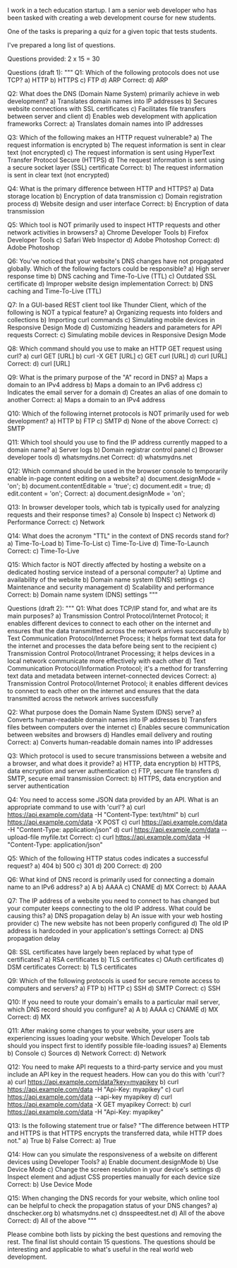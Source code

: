 I work in a tech education startup. I am a senior web developer who has been tasked with creating a web development course for new students.

One of the tasks is preparing a quiz for a given topic that tests students.

I've prepared a long list of questions.

Questions provided: 2 x 15 = 30

Questions (draft 1):
"""
Q1: Which of the following protocols does not use TCP?
a) HTTP
b) HTTPS
c) FTP
d) ARP
Correct: d) ARP

Q2: What does the DNS (Domain Name System) primarily achieve in web development?
a) Translates domain names into IP addresses
b) Secures website connections with SSL certificates
c) Facilitates file transfers between server and client
d) Enables web development with application frameworks
Correct: a) Translates domain names into IP addresses

Q3: Which of the following makes an HTTP request vulnerable?
a) The request information is encrypted
b) The request information is sent in clear text (not encrypted)
c) The request information is sent using HyperText Transfer Protocol Secure (HTTPS)
d) The request information is sent using a secure socket layer (SSL) certificate
Correct: b) The request information is sent in clear text (not encrypted)

Q4: What is the primary difference between HTTP and HTTPS?
a) Data storage location
b) Encryption of data transmission
c) Domain registration process
d) Website design and user interface
Correct: b) Encryption of data transmission

Q5: Which tool is NOT primarily used to inspect HTTP requests and other network activities in browsers?
a) Chrome Developer Tools
b) Firefox Developer Tools
c) Safari Web Inspector
d) Adobe Photoshop
Correct: d) Adobe Photoshop

Q6: You've noticed that your website's DNS changes have not propagated globally. Which of the following factors could be responsible?
a) High server response time
b) DNS caching and Time-To-Live (TTL)
c) Outdated SSL certificate
d) Improper website design implementation
Correct: b) DNS caching and Time-To-Live (TTL)

Q7: In a GUI-based REST client tool like Thunder Client, which of the following is NOT a typical feature?
a) Organizing requests into folders and collections
b) Importing curl commands
c) Simulating mobile devices in Responsive Design Mode
d) Customizing headers and parameters for API requests
Correct: c) Simulating mobile devices in Responsive Design Mode

Q8: Which command should you use to make an HTTP GET request using curl?
a) curl GET [URL]
b) curl -X GET [URL]
c) GET curl [URL]
d) curl [URL]
Correct: d) curl [URL]

Q9: What is the primary purpose of the "A" record in DNS?
a) Maps a domain to an IPv4 address
b) Maps a domain to an IPv6 address
c) Indicates the email server for a domain
d) Creates an alias of one domain to another
Correct: a) Maps a domain to an IPv4 address

Q10: Which of the following internet protocols is NOT primarily used for web development?
a) HTTP
b) FTP
c) SMTP
d) None of the above
Correct: c) SMTP

Q11: Which tool should you use to find the IP address currently mapped to a domain name?
a) Server logs
b) Domain registrar control panel
c) Browser developer tools
d) whatsmydns.net
Correct: d) whatsmydns.net

Q12: Which command should be used in the browser console to temporarily enable in-page content editing on a website?
a) document.designMode = 'on';
b) document.contentEditable = 'true';
c) document.edit = true;
d) edit.content = 'on';
Correct: a) document.designMode = 'on';

Q13: In browser developer tools, which tab is typically used for analyzing requests and their response times?
a) Console
b) Inspect
c) Network
d) Performance
Correct: c) Network

Q14: What does the acronym "TTL" in the context of DNS records stand for?
a) Time-To-Load
b) Time-To-List
c) Time-To-Live
d) Time-To-Launch
Correct: c) Time-To-Live

Q15: Which factor is NOT directly affected by hosting a website on a dedicated hosting service instead of a personal computer?
a) Uptime and availability of the website
b) Domain name system (DNS) settings
c) Maintenance and security management
d) Scalability and performance
Correct: b) Domain name system (DNS) settings
"""

Questions (draft 2):
"""
Q1: What does TCP/IP stand for, and what are its main purposes?
a) Transmission Control Protocol/Internet Protocol; it enables different devices to connect to each other on the internet and ensures that the data transmitted across the network arrives successfully
b) Text Communication Protocol/Internet Process; it helps format text data for the internet and processes the data before being sent to the recipient
c) Transmission Control Protocol/Intranet Processing; it helps devices in a local network communicate more effectively with each other
d) Text Communication Protocol/Information Protocol; it's a method for transferring text data and metadata between internet-connected devices
Correct: a) Transmission Control Protocol/Internet Protocol; it enables different devices to connect to each other on the internet and ensures that the data transmitted across the network arrives successfully

Q2: What purpose does the Domain Name System (DNS) serve?
a) Converts human-readable domain names into IP addresses
b) Transfers files between computers over the internet
c) Enables secure communication between websites and browsers
d) Handles email delivery and routing
Correct: a) Converts human-readable domain names into IP addresses

Q3: Which protocol is used to secure transmissions between a website and a browser, and what does it provide?
a) HTTP, data encryption
b) HTTPS, data encryption and server authentication
c) FTP, secure file transfers
d) SMTP, secure email transmission
Correct: b) HTTPS, data encryption and server authentication

Q4: You need to access some JSON data provided by an API. What is an appropriate command to use with 'curl'?
a) curl https://api.example.com/data -H "Content-Type: text/html"
b) curl https://api.example.com/data -X POST
c) curl https://api.example.com/data -H "Content-Type: application/json"
d) curl https://api.example.com/data --upload-file myfile.txt
Correct: c) curl https://api.example.com/data -H "Content-Type: application/json"

Q5: Which of the following HTTP status codes indicates a successful request?
a) 404
b) 500
c) 301
d) 200
Correct: d) 200

Q6: What kind of DNS record is primarily used for connecting a domain name to an IPv6 address?
a) A
b) AAAA
c) CNAME
d) MX
Correct: b) AAAA

Q7: The IP address of a website you need to connect to has changed but your computer keeps connecting to the old IP address. What could be causing this?
a) DNS propagation delay
b) An issue with your web hosting provider
c) The new website has not been properly configured
d) The old IP address is hardcoded in your application's settings
Correct: a) DNS propagation delay

Q8: SSL certificates have largely been replaced by what type of certificates? 
a) RSA certificates
b) TLS certificates
c) OAuth certificates
d) DSM certificates
Correct: b) TLS certificates

Q9: Which of the following protocols is used for secure remote access to computers and servers?
a) FTP
b) HTTP
c) SSH
d) SMTP
Correct: c) SSH

Q10: If you need to route your domain's emails to a particular mail server, which DNS record should you configure?
a) A
b) AAAA
c) CNAME
d) MX
Correct: d) MX

Q11: After making some changes to your website, your users are experiencing issues loading your website. Which Developer Tools tab should you inspect first to identify possible file-loading issues?
a) Elements
b) Console
c) Sources
d) Network
Correct: d) Network

Q12: You need to make API requests to a third-party service and you must include an API key in the request headers. How can you do this with 'curl'?
a) curl https://api.example.com/data?key=myapikey
b) curl https://api.example.com/data -H "Api-Key: myapikey"
c) curl https://api.example.com/data --api-key myapikey
d) curl https://api.example.com/data -X GET myapikey
Correct: b) curl https://api.example.com/data -H "Api-Key: myapikey"

Q13: Is the following statement true or false? "The difference between HTTP and HTTPS is that HTTPS encrypts the transferred data, while HTTP does not."
a) True
b) False
Correct: a) True

Q14: How can you simulate the responsiveness of a website on different devices using Developer Tools?
a) Enable document.designMode
b) Use Device Mode
c) Change the screen resolution in your device's settings
d) Inspect element and adjust CSS properties manually for each device size
Correct: b) Use Device Mode

Q15: When changing the DNS records for your website, which online tool can be helpful to check the propagation status of your DNS changes?
a) dnschecker.org
b) whatsmydns.net
c) dnsspeedtest.net
d) All of the above
Correct: d) All of the above
"""

Please combine both lists by picking the best questions and removing the rest. The final list should contain 15 questions. The questions should be interesting and applicable to what's useful in the real world web development.